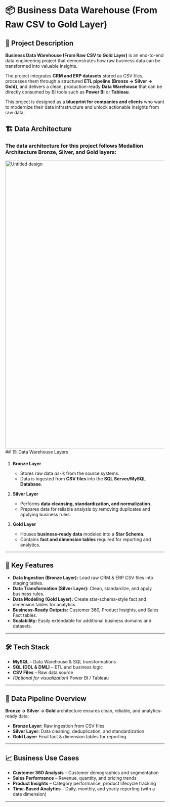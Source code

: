 # 📦 Business Data Warehouse (From Raw CSV to Gold Layer)

## 📖 Project Description  
**Business Data Warehouse (From Raw CSV to Gold Layer)** is an end-to-end data engineering project that demonstrates how raw business data can be transformed into valuable insights.  

The project integrates **CRM and ERP datasets** stored as CSV files, processes them through a structured **ETL pipeline (Bronze → Silver → Gold)**, and delivers a clean, production-ready **Data Warehouse** that can be directly consumed by BI tools such as **Power BI** or **Tableau**.  

This project is designed as a **blueprint for companies and clients** who want to modernize their data infrastructure and unlock actionable insights from raw data.  

## 🏗️ Data Architecture
### The data architecture for this project follows Medallion Architecture Bronze, Silver, and Gold layers:
<img width="1544" height="912" alt="Untitled design" src="https://github.com/user-attachments/assets/de5a2496-aeef-4398-80f3-2d52e5a7cd17" />
 ## 🏗️ Data Warehouse Layers  

1. **Bronze Layer**  
   - Stores raw data *as-is* from the source systems.  
   - Data is ingested from **CSV files** into the **SQL Server/MySQL Database**.  

2. **Silver Layer**  
   - Performs **data cleansing, standardization, and normalization**.  
   - Prepares data for reliable analysis by removing duplicates and applying business rules.  

3. **Gold Layer**  
   - Houses **business-ready data** modeled into a **Star Schema**.  
   - Contains **fact and dimension tables** required for reporting and analytics.  
---

## 🚀 Key Features  
- **Data Ingestion (Bronze Layer):** Load raw CRM & ERP CSV files into staging tables.  
- **Data Transformation (Silver Layer):** Clean, standardize, and apply business rules.  
- **Data Modeling (Gold Layer):** Create star-schema-style fact and dimension tables for analytics.  
- **Business-Ready Outputs:** Customer 360, Product Insights, and Sales Fact tables.  
- **Scalability:** Easily extendable for additional business domains and datasets.  

---
## 🛠️ Tech Stack  
- **MySQL** – Data Warehouse & SQL transformations  
- **SQL (DDL & DML)** – ETL and business logic  
- **CSV Files** – Raw data source  
- *(Optional for visualization)* Power BI / Tableau  

---

## 📂 Data Pipeline Overview  
**Bronze → Silver → Gold** architecture ensures clean, reliable, and analytics-ready data:  

- **Bronze Layer:** Raw ingestion from CSV files  
- **Silver Layer:** Data cleaning, deduplication, and standardization  
- **Gold Layer:** Final fact & dimension tables for reporting  

---
## 📈 Business Use Cases  
- **Customer 360 Analysis** – Customer demographics and segmentation  
- **Sales Performance** – Revenue, quantity, and pricing trends  
- **Product Insights** – Category performance, product lifecycle tracking  
- **Time-Based Analytics** – Daily, monthly, and yearly reporting (with a date dimension)  

---
